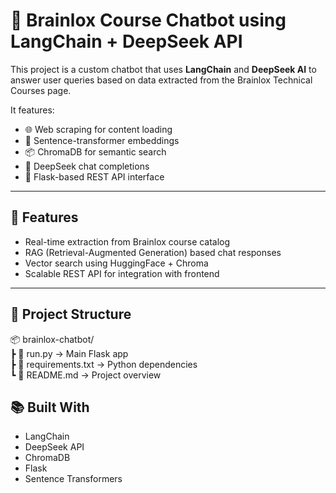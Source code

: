 # 💬 Brainlox Course Chatbot using LangChain + DeepSeek API

This project is a custom chatbot that uses **LangChain** and **DeepSeek AI** to answer user queries based on data extracted from the Brainlox Technical Courses page.

It features:
- 🌐 Web scraping for content loading
- 🧠 Sentence-transformer embeddings
- 📦 ChromaDB for semantic search
- 🤖 DeepSeek chat completions
- 🚀 Flask-based REST API interface

---

## 📌 Features

- Real-time extraction from Brainlox course catalog
- RAG (Retrieval-Augmented Generation) based chat responses
- Vector search using HuggingFace + Chroma
- Scalable REST API for integration with frontend

---

## 📁 Project Structure
📦 brainlox-chatbot/ <br>
 ┣ 📄 run.py              → Main Flask app <br>
 ┣ 📄 requirements.txt    → Python dependencies <br>
 ┗ 📄 README.md           → Project overview <br>

## 📚 Built With
 - LangChain
 - DeepSeek API
 - ChromaDB
 - Flask
 - Sentence Transformers
